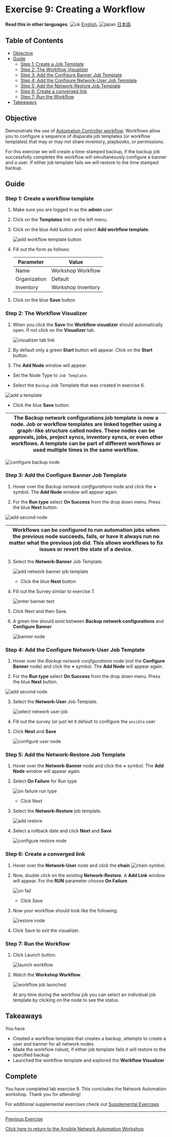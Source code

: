 # Exercise 9: Creating a Workflow

**Read this in other languages**: ![uk](https://github.com/ansible/workshops/raw/devel/images/uk.png) [English](README.md),  ![japan](https://github.com/ansible/workshops/raw/devel/images/japan.png) [日本語](README.ja.md).

## Table of Contents

* [Objective](#objective)
* [Guide](#guide)
  * [Step 1: Create a Job Template](#step-1-create-a-job-template)
  * [Step 2: The Workflow Visualizer](#step-2-the-workflow-visualizer)
  * [Step 3: Add the Configure Banner Job Template](#step-3-add-the-configure-banner-job-template)
  * [Step 4: Add the Configure Network-User Job Template](#step-4-add-the-configure-network-user-job-template)
  * [Step 5: Add the Network-Restore Job Template](#step-5-add-the-network-restore-job-template)
  * [Step 6: Create a converged link](#step-6-create-a-converged-link)
  * [Step 7: Run the Workflow](#step-7-run-the-workflow)
* [Takeaways](#takeaways)

## Objective

Demonstrate the use of [Automation Controller workflow](https://docs.ansible.com/automation-controller/latest/html/userguide/workflows.html).  Workflows allow you to configure a sequence of disparate job templates (or workflow templates) that may or may not share inventory, playbooks, or permissions.

For this exercise we will create a time-stamped backup, if the backup job successfully completes the workflow will simultaneously configure a banner and a user.  If either job template fails we will restore to the time stamped backup.

## Guide

### Step 1: Create a workflow template

1. Make sure you are logged in as the **admin** user.

2. Click on the **Templates** link on the left menu.

3. Click on the blue Add button and select  **Add workflow template**.

   ![add workflow template button](images/controller_add_workflow.png)

4. Fill out the form as follows:

   | Parameter | Value |
   |---|---|
   | Name  | Workshop Workflow  |
   |  Organization |  Default |
   |  Inventory |  Workshop Inventory |

5. Click on the blue **Save** button

### Step 2: The Workflow Visualizer

1. When you click the **Save** the **Workflow visualizer** should automatically open.  If not click on the  **Visualizer** tab.

   ![visualizer tab link](images/visualizer_tab.png)

2. By default only a green **Start** button will appear.  Click on the **Start** button.

3. The **Add Node** window will appear.  

  * Set the Node Type to `Job Template`.

  * Select the `Backup` Job Template that was created in exercise 6.

   ![add a template](images/add_backup_node.png)

  * Click the blue **Save** button.

  <table>
  <thead>
    <tr>
      <th>The <b>Backup network configurations</b> job template is now a node.  Job or workflow templates are linked together using a graph-like structure called nodes. These nodes can be approvals, jobs, project syncs, inventory syncs, or even other workflows. A template can be part of different workflows or used multiple times in the same workflow. </th>
    </tr>
  </thead>
  </table>

   ![configure backup node](images/step2_workflow.png)

### Step 3: Add the Configure Banner Job Template

1. Hover over the *Backup network configurations* node and click the **+** symbol.  The **Add Node** window will appear again.

2.  For the **Run type** select **On Success** from the drop down menu.  Press the blue **Next** button.

   ![add second node](images/step3_add_node.png)

   <table>
   <thead>
     <tr>
       <th>Workflows can be configured to run automation jobs when the previous node succeeds, fails, or have it always run no matter what the previous job did.  This allows workflows to fix issues or revert the state of a device.
       </th>
     </tr>
   </thead>
   </table>

3. Select the **Network-Banner** Job Template.

   ![add network banner job template](images/step3_add_network_banner.png)

   * Click the blue **Next** button

4. Fill out the Survey similar to exercise 7.

   ![enter banner text](images/step3_add_network_survey.png)

5. Click Next and then Save.

4. A green line should exist between **Backup network configurations** and **Configure Banner**

   ![banner node](images/step3_final.png)

### Step 4: Add the Configure Network-User Job Template

1. Hover over the *Backup network configurations* node (not the **Configure Banner** node) and click the **+** symbol.  The **Add Node** will appear again.

2.  For the **Run type** select **On Success** from the drop down menu.  Press the blue **Next** button.

   ![add second node](images/step3_add_node.png)

3. Select the **Network-User** Job Template.  

   ![select network user job](images/step4_add_node.png)

4. Fill out the survey (or just let it default to configure the `ansible` user

5. Click **Next** and **Save**

   ![configure user node](images/step4_final.png)

### Step 5: Add the Network-Restore Job Template

1. Hover over the **Network-Banner** node and click the **+** symbol.  The **Add Node** window will appear again.

2. Select **On Failure** for Run type

   ![on failure run type](images/step5_on_failure.png)

   * Click Next

3. Select the **Network-Restore** job template.

   ![add restore](images/step5_add_node_restore.png)

4. Select a rollback date and click **Next** and **Save**

   ![configure restore node](images/step5_final.png)


### Step 6: Create a converged link

1. Hover over the **Network-User** node and click the **chain** ![chain](images/chain.png) symbol.

2. Now, double click on the existing **Network-Restore**.  A **Add Link** window will appear.  For the **RUN** parameter choose **On Failure**.

   ![on fail](images/step6_on_fail.png)

   *  Click Save

3. Now your workflow should look like the following:

   ![restore node](images/step6_complete_workflow.png)

4. Click Save to exit the visualizer.

### Step 7: Run the Workflow

1. Click Launch button.

   ![launch workflow](images/step7_launch.png)

2. Watch the **Workshop Workflow**.

   ![workflow job launched](images/step7_final.png)

   At any time during the workflow job you can select an individual job template by clicking on the node to see the status.

## Takeaways

You have

* Created a workflow template that creates a backup, attempts to create a user and banner for all network nodes
* Made the workflow robust, if either job template fails it will restore to the specified backup
* Launched the workflow template and explored the **Workflow Visualizer**

## Complete

You have completed lab exercise 9.  This concludes the Network Automation workshop.  Thank you for attending!

For additional supplemental exercises check out [Supplemental Exercises](../supplemental/README.md)

---
[Previous Exercise](../8--controller-rbac/README.md)

[Click here to return to the Ansible Network Automation Workshop](../README.md)

